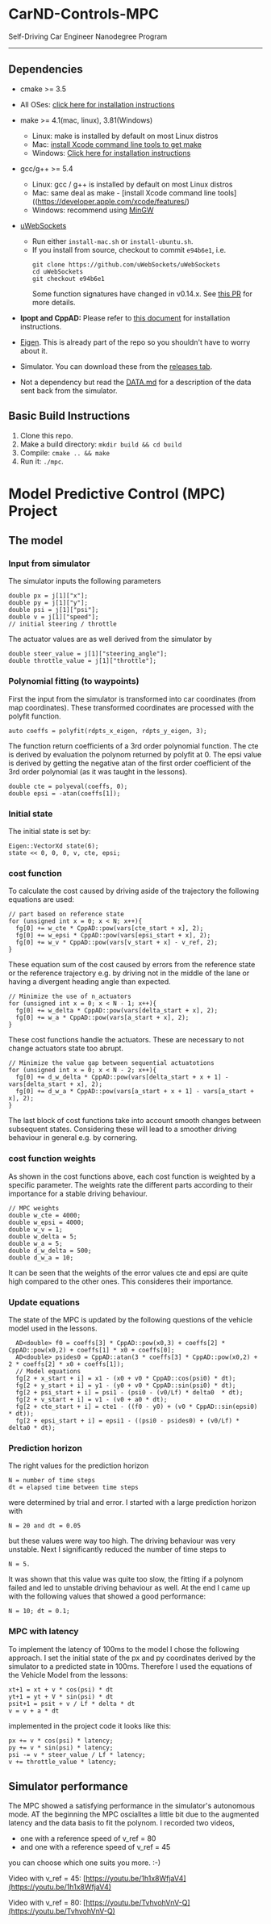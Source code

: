 # CarND-Controls-MPC
Self-Driving Car Engineer Nanodegree Program

---

## Dependencies

* cmake >= 3.5
 * All OSes: [click here for installation instructions](https://cmake.org/install/)
* make >= 4.1(mac, linux), 3.81(Windows)
  * Linux: make is installed by default on most Linux distros
  * Mac: [install Xcode command line tools to get make](https://developer.apple.com/xcode/features/)
  * Windows: [Click here for installation instructions](http://gnuwin32.sourceforge.net/packages/make.htm)
* gcc/g++ >= 5.4
  * Linux: gcc / g++ is installed by default on most Linux distros
  * Mac: same deal as make - [install Xcode command line tools]((https://developer.apple.com/xcode/features/)
  * Windows: recommend using [MinGW](http://www.mingw.org/)
* [uWebSockets](https://github.com/uWebSockets/uWebSockets)
  * Run either `install-mac.sh` or `install-ubuntu.sh`.
  * If you install from source, checkout to commit `e94b6e1`, i.e.
    ```
    git clone https://github.com/uWebSockets/uWebSockets
    cd uWebSockets
    git checkout e94b6e1
    ```
    Some function signatures have changed in v0.14.x. See [this PR](https://github.com/udacity/CarND-MPC-Project/pull/3) for more details.

* **Ipopt and CppAD:** Please refer to [this document](https://github.com/udacity/CarND-MPC-Project/blob/master/install_Ipopt_CppAD.md) for installation instructions.
* [Eigen](http://eigen.tuxfamily.org/index.php?title=Main_Page). This is already part of the repo so you shouldn't have to worry about it.
* Simulator. You can download these from the [releases tab](https://github.com/udacity/self-driving-car-sim/releases).
* Not a dependency but read the [DATA.md](./DATA.md) for a description of the data sent back from the simulator.


## Basic Build Instructions

1. Clone this repo.
2. Make a build directory: `mkdir build && cd build`
3. Compile: `cmake .. && make`
4. Run it: `./mpc`.

# Model Predictive Control (MPC) Project


## The model

### Input from simulator
The simulator inputs the following parameters

    double px = j[1]["x"];
    double py = j[1]["y"];
    double psi = j[1]["psi"];
    double v = j[1]["speed"];
    // initial steering / throttle

The actuator values are as well derived from the simulator by
	
    double steer_value = j[1]["steering_angle"];
    double throttle_value = j[1]["throttle"];

### Polynomial fitting (to waypoints)
First the input from the simulator is transformed into car coordinates (from map coordinates).
These transformed coordinates are processed with the polyfit function.

    auto coeffs = polyfit(rdpts_x_eigen, rdpts_y_eigen, 3);
The function return coefficients of a 3rd order polynomial function.
The cte is derived by evaluation the polynom returned by polyfit at 0.
The epsi value is derived by getting the negative atan of the first order coefficient of the 3rd order polynomial (as it was taught in the lessons).

    double cte = polyeval(coeffs, 0);
    double epsi = -atan(coeffs[1]);


### Initial state
The initial state is set by:

    Eigen::VectorXd state(6);
    state << 0, 0, 0, v, cte, epsi;

### cost function

To calculate the cost caused by driving aside of the trajectory the following equations are used:

    // part based on reference state
    for (unsigned int x = 0; x < N; x++){
      fg[0] += w_cte * CppAD::pow(vars[cte_start + x], 2);
      fg[0] += w_epsi * CppAD::pow(vars[epsi_start + x], 2);
      fg[0] += w_v * CppAD::pow(vars[v_start + x] - v_ref, 2);
    }

These equation sum of the cost caused by errors from the reference state or the reference trajectory e.g. by driving not in the middle of the lane or having a divergent heading angle than expected.

    // Minimize the use of n_actuators
    for (unsigned int x = 0; x < N - 1; x++){
      fg[0] += w_delta * CppAD::pow(vars[delta_start + x], 2);
      fg[0] += w_a * CppAD::pow(vars[a_start + x], 2);
    }

These cost functions handle the actuators. These are necessary to not change actuators state too abrupt.

    // Minimize the value gap between sequential actuatotions
    for (unsigned int x = 0; x < N - 2; x++){
      fg[0] += d_w_delta * CppAD::pow(vars[delta_start + x + 1] - vars[delta_start + x], 2);
      fg[0] += d_w_a * CppAD::pow(vars[a_start + x + 1] - vars[a_start + x], 2);
    }
The last block of cost functions take into account smooth changes between subsequent states. Considering these will lead to a smoother driving behaviour in general e.g. by cornering.

### cost function weights

As shown in the cost functions above, each cost function is weighted by a specific parameter. The weights rate the different parts according to their importance for a stable driving behaviour.

    // MPC weights
    double w_cte = 4000;
    double w_epsi = 4000;
    double w_v = 1;
    double w_delta = 5;
    double w_a = 5;
    double d_w_delta = 500;
    double d_w_a = 10;
It can be seen that the weights of the error values cte and epsi are quite high compared to the other ones. This consideres their importance.

### Update equations
The state of the MPC is updated by the following questions of the vehicle model used in the lessons.

      AD<double> f0 = coeffs[3] * CppAD::pow(x0,3) + coeffs[2] * CppAD::pow(x0,2) + coeffs[1] * x0 + coeffs[0];
      AD<double> psides0 = CppAD::atan(3 * coeffs[3] * CppAD::pow(x0,2) + 2 * coeffs[2] * x0 + coeffs[1]);
      // Model equations
      fg[2 + x_start + i] = x1 - (x0 + v0 * CppAD::cos(psi0) * dt);
      fg[2 + y_start + i] = y1 - (y0 + v0 * CppAD::sin(psi0) * dt);
      fg[2 + psi_start + i] = psi1 - (psi0 - (v0/Lf) * delta0  * dt);
      fg[2 + v_start + i] = v1 - (v0 + a0 * dt);
      fg[2 + cte_start + i] = cte1 - ((f0 - y0) + (v0 * CppAD::sin(epsi0) * dt));
      fg[2 + epsi_start + i] = epsi1 - ((psi0 - psides0) + (v0/Lf) * delta0 * dt);



### Prediction horizon

The right values for the prediction horizon 

    N = number of time steps
    dt = elapsed time between time steps
    
were determined by trial and error. I started with a large prediction horizon with 

    N = 20 and dt = 0.05
but these values were way too high. The driving behaviour was very unstable.
Next I significantly reduced the number of time steps to

    N = 5.
It was shown that this value was quite too slow, the fitting if a polynom failed and led to unstable driving behaviour as well.
At the end I came up with the following values that showed a good performance:

    N = 10; dt = 0.1;


### MPC with latency

To implement the latency of 100ms to the model I chose the following approach. I set the initial state of the px and py coordinates derived by the simulator to a predicted state in 100ms. Therefore I used the equations of the Vehicle Model from the lessons:

    xt+1 = xt + v * cos(psi) * dt
    yt+1 = yt + V * sin(psi) * dt
	psit+1 = psit + v / Lf * delta * dt
	v = v + a * dt

implemented in the project code it looks like this:

    px += v * cos(psi) * latency;
    py += v * sin(psi) * latency;
    psi -= v * steer_value / Lf * latency;
    v += throttle_value * latency;


## Simulator performance

The MPC showed a satisfying performance in the simulator's autonomous mode. AT the beginning the MPC oscialltes a little bit due to the augmented latency and the data basis to fit the polynom.
I recorded two videos, 


- one with a reference speed of v_ref = 80
- and one with a reference speed of v_ref = 45

you can choose which one suits you more. :-)

Video with v_ref = 45:
[https://youtu.be/1h1x8WfjaV4](https://youtu.be/1h1x8WfjaV4)

Video with v_ref = 80:
[https://youtu.be/TvhvohVnV-Q](https://youtu.be/TvhvohVnV-Q)